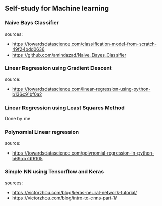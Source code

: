 ## Self-study for Machine learning
### Naive Bays Classifier
sources:
- https://towardsdatascience.com/classification-model-from-scratch-49f24bdd0636
- https://github.com/amindazad/Naive_Bayes_Classifier

### Linear Regression using Gradient Descent
source:
- https://towardsdatascience.com/linear-regression-using-python-b136c91bf0a2

### Linear Regression using Least Squares Method
Done by me

### Polynomial Linear regression
source:
- https://towardsdatascience.com/polynomial-regression-in-python-b69ab7df6105

### Simple NN using Tensorflow and Keras
sources:
- https://victorzhou.com/blog/keras-neural-network-tutorial/
- https://victorzhou.com/blog/intro-to-cnns-part-1/
